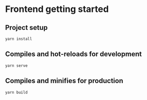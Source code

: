 # Frontend getting started

## Project setup

```
yarn install
```

## Compiles and hot-reloads for development

```
yarn serve
```

## Compiles and minifies for production

```
yarn build
```
